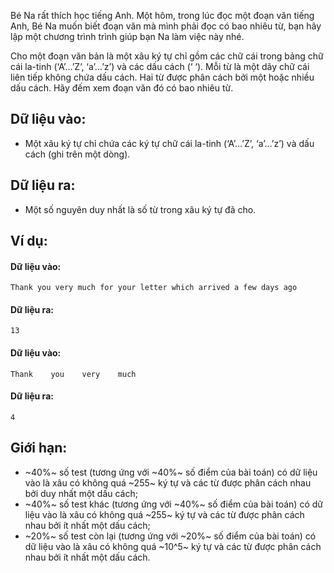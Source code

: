 Bé Na rất thích học tiếng Anh. Một hôm, trong lúc đọc một đoạn văn tiếng Anh, Bé Na muốn biết đoạn văn mà mình phải đọc có bao nhiêu từ, bạn hãy lập một chương trình trình giúp bạn Na làm việc này nhé.

Cho một đoạn văn bản là một xâu ký tự chỉ gồm các chữ cái trong bảng chữ cái la-tinh (‘A’…’Z’, ‘a’…’z’) và các dấu cách (‘ ‘). Mỗi từ là một dãy chữ cái liên tiếp không chứa dấu cách. Hai từ được phân cách bởi một hoặc nhiều dấu cách. Hãy đếm xem đoạn văn đó có bao nhiêu từ.

## Dữ liệu vào:
- Một xâu ký tự chỉ chứa các ký tự chữ cái la-tinh (‘A’…’Z’, ‘a’…’z’) và dấu cách (ghi trên một dòng).

## Dữ liệu ra:
- Một số nguyên duy nhất là số từ trong xâu ký tự đã cho.

## Ví dụ:
#### Dữ liệu vào:
```
Thank you very much for your letter which arrived a few days ago
```

#### Dữ liệu ra:
```
13
```

#### Dữ liệu vào:
```
Thank    you    very    much
```

#### Dữ liệu ra:
```
4
```

## Giới hạn:
- ~40\%~ số test (tương ứng với ~40\%~ số điểm của bài toán) có dữ liệu vào là xâu có không quá ~255~ ký tự và các từ được phân cách nhau bởi duy nhất một dấu cách;
- ~40\%~ số test khác (tương ứng với ~40\%~ số điểm của bài toán) có dữ liệu vào là xâu có không quá ~255~ ký tự và các từ được phân cách nhau bởi ít nhất một dấu cách;
- ~20\%~ số test còn lại (tương ứng với ~20\%~ số điểm của bài toán) có dữ liệu vào là xâu có không quá ~10^5~ ký tự và các từ được phân cách nhau bởi ít nhất một dấu cách.